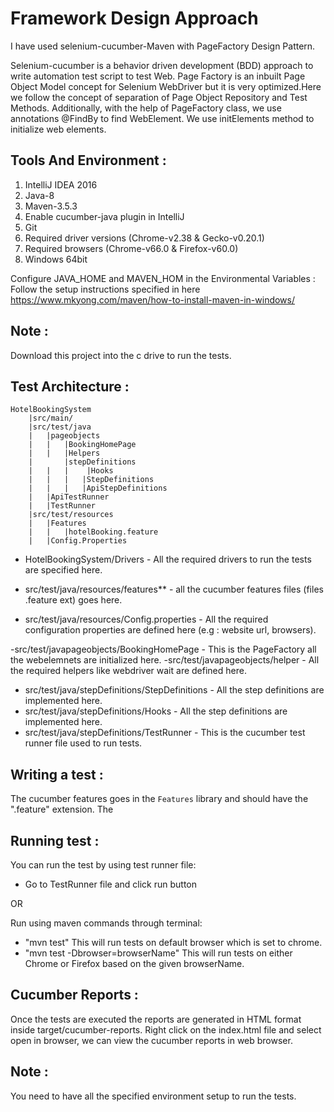 Framework Design Approach
=================
I have used selenium-cucumber-Maven with PageFactory Design Pattern.

Selenium-cucumber is a behavior driven development (BDD) approach to write automation test script to test Web.
Page Factory is an inbuilt Page Object Model concept for Selenium WebDriver but it is very optimized.Here we follow the concept of separation of Page Object Repository and Test Methods. Additionally, with the help of PageFactory class, we use annotations @FindBy to find WebElement. We use initElements method to initialize web elements.

Tools And Environment :
-----------------------
1. IntelliJ IDEA 2016
2. Java-8
3. Maven-3.5.3
4. Enable cucumber-java plugin in IntelliJ
5. Git
6. Required driver versions (Chrome-v2.38 & Gecko-v0.20.1)
7. Required browsers (Chrome-v66.0 & Firefox-v60.0)
8. Windows 64bit

Configure JAVA_HOME and MAVEN_HOM in the Environmental Variables : Follow the setup instructions specified in here https://www.mkyong.com/maven/how-to-install-maven-in-windows/  

Note :
------
Download this project into the c drive to run the tests.

Test Architecture :
-----------------
	HotelBookingSystem
		|src/main/
		|src/test/java
		|	|pageobjects
		|	|	|BookingHomePage
		|	|	|Helpers
		|       |stepDefinitions
		|	|   |    |Hooks
        |	|	|	|StepDefinitions
        |	|	|	|ApiStepDefinitions
        |   |ApiTestRunner
        |   |TestRunner
		|src/test/resources
		|	|Features
		|	|	|hotelBooking.feature
		|	|Config.Properties

- HotelBookingSystem/Drivers - All the required drivers to run the tests are specified here.

- src/test/java/resources/features** - all the cucumber features files (files .feature ext) goes here.
- src/test/java/resources/Config.properties - All the required configuration properties are defined here (e.g : website url, browsers).

-src/test/javapageobjects/BookingHomePage - This is the PageFactory all the webelemnets are initialized here.
-src/test/javapageobjects/helper - All the required helpers like webdriver wait are defined here.

- src/test/java/stepDefinitions/StepDefinitions - All the step definitions are implemented here.
- src/test/java/stepDefinitions/Hooks - All the step definitions are implemented here.
- src/test/java/stepDefinitions/TestRunner - This is the cucumber test runner file used to run tests.

Writing a test :
----------------
The cucumber features goes in the `Features` library and should have the ".feature" extension. The

Running test :
--------------
You can run the test by using test runner file:
- Go to TestRunner file and click run button

OR 

Run using maven commands through terminal:
- "mvn test" This will run tests on default browser which is set to chrome.
- "mvn test -Dbrowser=browserName" This will run tests on either Chrome or Firefox based on the given browserName.

Cucumber Reports :
------------------

Once the tests are executed the reports are generated in HTML format inside target/cucumber-reports.
Right click on the index.html file and select open in browser, we can view the cucumber reports in web browser.

Note : 
-----
You need to have all the specified environment setup to run the tests.